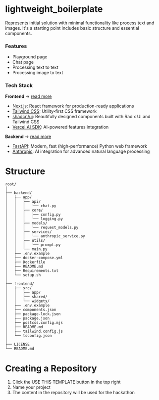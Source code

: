 # lightweight_boilerplate
Represents initial solution with minimal functionality like process text and images.
It's a starting point includes basic structure and essential components.

### Features
- Playground page
- Chat page
- Processing text to text
- Processing image to text

### Tech Stack

<b>Frontend</b>
-> [read more](frontend/README.md)

- [Next.js](https://nextjs.org/docs):                           React framework for production-ready applications
- [Tailwind CSS](https://tailwindcss.com/docs/installation):    Utility-first CSS framework
- [shadcn/ui](https://ui.shadcn.com/docs):                      Beautifully designed components built with Radix UI and Tailwind CSS
- [Vercel AI SDK](https://sdk.vercel.ai/docs/introduction):     AI-powered features integration

<b>Backend</b>
-> [read more](backend/README.md)

- [FastAPI](https://fastapi.tiangolo.com/):         Modern, fast (high-performance) Python web framework
- [Anthropic](https://docs.anthropic.com/en/home):       AI integration for advanced natural language processing

# Structure
```
root/
│
├── backend/
│   ├── app/
│   │   ├── api/
│   │   │   └── chat.py
│   │   ├── core/
│   │   │   ├── config.py 
│   │   │   └── logging.py
│   │   ├── models/
│   │   │   └── request_models.py
│   │   ├── services/
│   │   │   └── anthropic_service.py
│   │   ├── utils/
│   │   │   └── prompt.py
│   │   └── main.py
│   ├── .env.example
│   ├── docker-compose.yml
│   ├── Dockerfile
│   ├── README.md
│   ├── Requirements.txt
│   └── setup.sh
│
├── frontend/
│   ├── src/
│   │   ├── app/
│   │   ├── shared/
│   │   └── widgets/
│   ├── .env.example
│   ├── components.json
│   ├── package-lock.json
│   ├── package.json
│   ├── postcss.config.mjs
│   ├── README.md
│   ├── tailwind.config.js
│   └── tsconfig.json
│
├── LICENSE
└── README.md
```

# Creating a Repository
1. Click the USE THIS TEMPLATE button in the top right
2. Name your project
3. The content in the repository will be used for the hackathon
